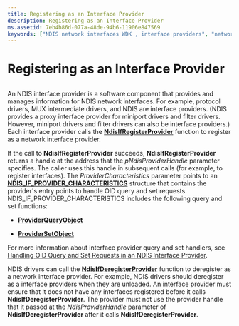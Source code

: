 ```yaml
---
title: Registering as an Interface Provider
description: Registering as an Interface Provider
ms.assetid: 7eb4b86d-077a-48de-94b6-11906e847569
keywords: ["NDIS network interfaces WDK , interface providers", "network interfaces WDK , interface providers", "interface providers WDk network interface", "registering interface providers"]
---
```


# Registering as an Interface Provider


## <a href="" id="ddk-registering-as-an-interface-provider-ng"></a>


An NDIS interface provider is a software component that provides and manages information for NDIS network interfaces. For example, protocol drivers, MUX intermediate drivers, and NDIS are interface providers. (NDIS provides a proxy interface provider for miniport drivers and filter drivers. However, miniport drivers and filter drivers can also be interface providers.) Each interface provider calls the [**NdisIfRegisterProvider**](https://msdn.microsoft.com/library/windows/hardware/ff562716) function to register as a network interface provider.

If the call to **NdisIfRegisterProvider** succeeds, **NdisIfRegisterProvider** returns a handle at the address that the *pNdisProviderHandle* parameter specifies. The caller uses this handle in subsequent calls (for example, to register interfaces). The *ProviderCharacteristics* parameter points to an [**NDIS\_IF\_PROVIDER\_CHARACTERISTICS**](https://msdn.microsoft.com/library/windows/hardware/ff565728) structure that contains the provider's entry points to handle OID query and set requests. NDIS\_IF\_PROVIDER\_CHARACTERISTICS includes the following query and set functions:

-   [**ProviderQueryObject**](https://msdn.microsoft.com/library/windows/hardware/ff570399)

-   [**ProviderSetObject**](https://msdn.microsoft.com/library/windows/hardware/ff570403)

For more information about interface provider query and set handlers, see [Handling OID Query and Set Requests in an NDIS Interface Provider](handling-oid-query-and-set-requests-in-an-ndis-interface-provider.md).

NDIS drivers can call the [**NdisIfDeregisterProvider**](https://msdn.microsoft.com/library/windows/hardware/ff562703) function to deregister as a network interface provider. For example, NDIS drivers should deregister as a interface providers when they are unloaded. An interface provider must ensure that it does not have any interfaces registered before it calls **NdisIfDeregisterProvider**. The provider must not use the provider handle that it passed at the *NdisProviderHandle* parameter of **NdisIfDeregisterProvider** after it calls **NdisIfDeregisterProvider**.

 

 





